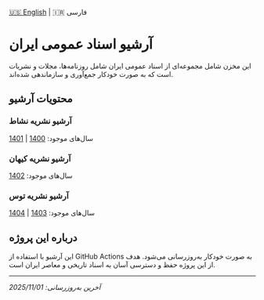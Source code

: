 [🇺🇸 English](README.en.md) | 🇮🇷 فارسی

# آرشیو اسناد عمومی ایران

این مخزن شامل مجموعه‌ای از اسناد عمومی ایران شامل روزنامه‌ها، مجلات و نشریات است که به صورت خودکار جمع‌آوری و سازماندهی شده‌اند.

## محتویات آرشیو

### آرشیو نشریه نشاط

سال‌های موجود: [1400](old-newspaper/neshat/1400) | [1401](old-newspaper/neshat/1401)

### آرشیو نشریه کیهان

سال‌های موجود: [1402](old-newspaper/kayhan/1402)

### آرشیو نشریه توس

سال‌های موجود: [1403](old-newspaper/tous/1403) | [1404](old-newspaper/tous/1404)

## درباره این پروژه

این آرشیو با استفاده از GitHub Actions به صورت خودکار به‌روزرسانی می‌شود. هدف از این پروژه حفظ و دسترسی آسان به اسناد تاریخی و معاصر ایران است.

---
*آخرین به‌روزرسانی: 2025/11/01*
